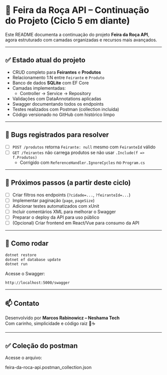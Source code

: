 # 🐴 Feira da Roça API – Continuação do Projeto (Ciclo 5 em diante)

Este README documenta a continuação do projeto **Feira da Roça API**, agora estruturado com camadas organizadas e recursos mais avançados.

---

## ✅ Estado atual do projeto

- CRUD completo para **Feirantes** e **Produtos**
- Relacionamento 1:N entre `Feirante` e `Produto`
- Banco de dados **SQLite** com EF Core
- Camadas implementadas:
  - Controller → Service → Repository
- Validações com DataAnnotations aplicadas
- Swagger documentando todos os endpoints
- Testes realizados com Postman (collection incluída)
- Código versionado no GitHub com histórico limpo

---

## 🐞 Bugs registrados para resolver

- [ ] `POST /produtos` retorna `Feirante: null` mesmo com `FeiranteId` válido
- [ ] `GET /feirantes` não carrega produtos se não usar `.Include(f => f.Produtos)`
  - Corrigido com `ReferenceHandler.IgnoreCycles` no `Program.cs`

---

## 📌 Próximos passos (a partir deste ciclo)

- [ ] Criar filtros nos endpoints (`?cidade=...`, `?feiranteId=...`)
- [ ] Implementar paginação (`page`, `pageSize`)
- [ ] Adicionar testes automatizados com xUnit
- [ ] Incluir comentários XML para melhorar o Swagger
- [ ] Preparar o deploy da API para uso público
- [ ] (Opcional) Criar frontend em React/Vue para consumo da API

---

## 🚀 Como rodar

```bash
dotnet restore
dotnet ef database update
dotnet run
```

Acesse o Swagger:

```
http://localhost:5000/swagger
```

---

## 📫 Contato

Desenvolvido por **Marcos Rabinowicz – Neshama Tech**  
Com carinho, simplicidade e código raiz 🐴☕

---

## ✅ Coleção do postman

Acesse o arquivo:

feira-da-roca-api.postman_collection.json
